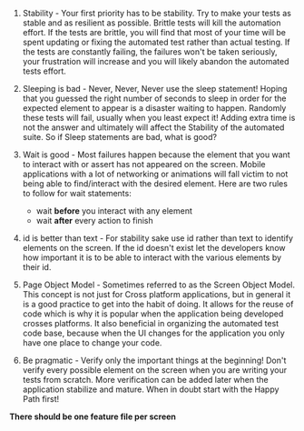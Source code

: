 1) Stability - Your first priority has to be stability. Try to make your tests as stable and as resilient as possible. Brittle tests will kill the automation effort. If the tests are brittle, you will find that most of your time will be spent updating or fixing the automated test rather than actual testing. If the tests are constantly failing, the failures won't be taken seriously, your frustration will increase and you will likely abandon the automated tests effort.

2) Sleeping is bad - Never, Never, Never use the sleep statement! Hoping that you guessed the right number of seconds to sleep in order for the expected element to appear is a disaster waiting to happen. Randomly these tests will fail, usually when you least expect it! Adding extra time is not the answer and ultimately will affect the Stability of the automated suite. So if Sleep statements are bad, what is good?

3) Wait is good - Most failures happen because the element that you want to interact with or assert has not appeared on the screen. Mobile applications with a lot of networking or animations will fall victim to not being able to find/interact with the desired element. Here are two rules to follow for wait statements:
   - wait **before** you interact with any element
    - wait **after** every action to finish
    
4) id is better than text - For stability sake use id rather than text to identify elements on the screen. If the id doesn't exist let the developers know how important it is to be able to interact with the various elements by their id.

5) Page Object Model - Sometimes referred to as the Screen Object Model. This concept is not just for Cross platform applications, but in general it is a good practice to get into the habit of doing. It allows for the reuse of code which is why it is popular when the application being developed crosses platforms. It also beneficial in organizing the automated test code base, because when the UI changes for the application you only have one place to change your code.

6) Be pragmatic - Verify only the important things at the beginning! Don't verify every possible element on the screen when you are writing your tests from scratch. More verification can be added later when the application stabilize and mature. When in doubt start with the Happy Path first!

**There should be one feature file per screen**
